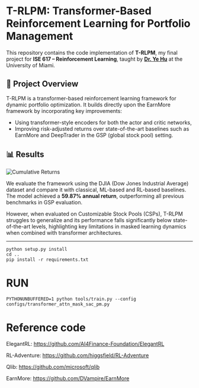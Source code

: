 # T-RLPM: Transformer-Based Reinforcement Learning for Portfolio Management

This repository contains the code implementation of **T-RLPM**, my final project for **ISE 617 – Reinforcement Learning**, taught by [**Dr. Ye Hu**](https://scholar.google.com/citations?user=TZ_qFpAAAAAJ&hl=en) at the University of Miami.  

## 📘 Project Overview

T-RLPM is a transformer-based reinforcement learning framework for dynamic portfolio optimization. It builds directly upon the EarnMore framework by incorporating key improvements:

- Using transformer-style encoders for both the actor and critic networks,
- Improving risk-adjusted returns over state-of-the-art baselines such as EarnMore and DeepTrader in the GSP (global stock pool) setting.

## 📊 Results 

![Cumulative Returns](assets/img/cumulative_returns.png)

We evaluate the framework using the DJIA (Dow Jones Industrial Average) dataset and compare it with classical, ML-based and RL-based baselines. The model achieved a **59.87% annual return**, outperforming all previous benchmarks in GSP evaluation.

However, when evaluated on Customizable Stock Pools (CSPs), T-RLPM struggles to generalize and its performance falls significantly below state-of-the-art levels, highlighting key limitations in masked learning dynamics when combined with transformer architectures.

---

```
python setup.py install
cd ..
pip install -r requirements.txt
```

# RUN
```
PYTHONUNBUFFERED=1 python tools/train.py --config configs/transformer_attn_mask_sac_pm.py
```

# Reference code
ElegantRL: https://github.com/AI4Finance-Foundation/ElegantRL

RL-Adventure: https://github.com/higgsfield/RL-Adventure

Qlib: https://github.com/microsoft/qlib

EarnMore: https://github.com/DVampire/EarnMore


